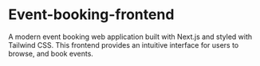 # Event-booking-frontend
A modern event booking web application built with Next.js and styled with Tailwind CSS. This frontend provides an intuitive interface for users to browse, and book events.
